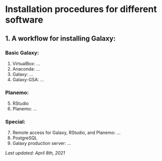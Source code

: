 # Installation procedures for different software

## 1. A workflow for installing Galaxy:
### Basic Galaxy:
1. VirtualBox: ...
2. Anaconda: ...
3. Galaxy: ...
4. Galaxy-GSA: ...
### Planemo:
5. RStudio
6. Planemo: ...
### Special:
7. Remote access for Galaxy, RStudio, and Planemo: ...
8. PostgreSQL
9. Galaxy production server: ...

*Last updated: April 8th, 2021*
